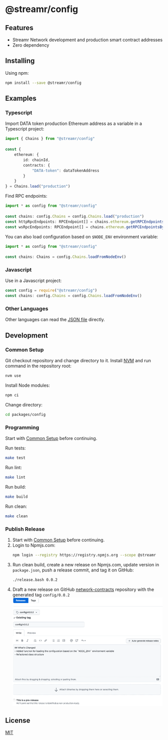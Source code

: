# @streamr/config

## Features
- Streamr Network development and production smart contract addresses
- Zero dependency

## Installing
Using npm:
```bash
npm install --save @streamr/config
```

## Examples
### Typescript
Import DATA token production Ethereum address as a variable in a Typescript project:
```typescript
import { Chains } from "@streamr/config"

const {
    ethereum: {
        id: chainId,
        contracts: {
            "DATA-token": dataTokenAddress
        }
    }
} = Chains.load("production")
```

Find RPC endpoints:
```typescript
import * as config from "@streamr/config"

const chains: config.Chains = config.Chains.load("production")
const httpRpcEndpoints: RPCEndpoint[] = chains.ethereum.getRPCEndpointsByProtocol(config.RPCProtocol.HTTP)
const wsRpcEndpoints: RPCEndpoint[] = chains.ethereum.getRPCEndpointsByProtocol(config.RPCProtocol.WEBSOCKET)
```

You can also load configuration based on `$NODE_ENV` environment variable:
```typescript
import * as config from "@streamr/config"

const chains: Chains = config.Chains.loadFromNodeEnv()
```

### Javascript
Use in a Javascript project:
```javascript
const config = require("@streamr/config")
const chains: config.Chains = config.Chains.loadFromNodeEnv()
```

### Other Languages
Other languages can read the [JSON file](./src/networks.json) directly.

## Development
### Common Setup
Git checkout repository and change directory to it.
Install [NVM](https://github.com/nvm-sh/nvm) and run command in the repository root:
```bash
nvm use
```

Install Node modules:
```bash
npm ci
```

Change directory:
```bash
cd packages/config
```

### Programming
Start with [Common Setup](#common-setup) before continuing.

Run tests:
```bash
make test
```

Run lint:
```bash
make lint
```

Run build:
```bash
make build
```

Run clean:
```bash
make clean
```

### Publish Release
1. Start with [Common Setup](#common-setup) before continuing.
1. Login to Npmjs.com:
    ```bash
    npm login --registry https://registry.npmjs.org --scope @streamr
    ```
1. Run clean build, create a new release on Npmjs.com, update version in `package.json`, push a release commit, and tag it on GitHub:
    ```bash
    ./release.bash 0.0.2
    ```
1. Draft a new release on GitHub [network-contracts](https://github.com/streamr-dev/network-contracts/releases) repository with the generated tag `config/0.0.2`
	![Draft a new release on GitHub](./docs/draft-release-github.png "Drafting a new release")
## License
[MIT](LICENSE)
